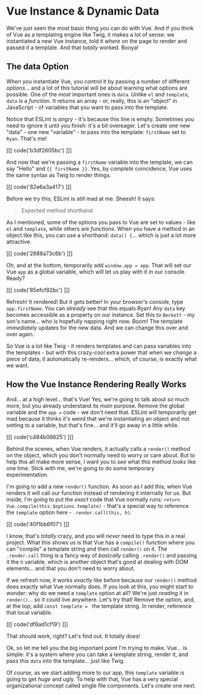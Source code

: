 # Vue Instance & Dynamic Data

We've just seen the most basic thing you can do with Vue. And if you think of Vue
as a templating engine like Twig, it makes a lot of sense: we instantiated a new
Vue instance, told it *where* on the page to render and passed it a template.
And that *totally* worked. Booya!

## The data Option

When you instantiate Vue, you control it by passing a number of different *options*...
and a lot of this tutorial will be about learning what options are possible.
One of the *most* important ones is `data`. Unlike `el` and `template`, `data`
is a *function*. It returns an array - or, really, this is an "object" in JavaScript -
of variables that you want to pass into the template.

Notice that ESLint is *angry* - it's because this line is empty. Sometimes you need
to ignore it until you finish: it's a bit overeager. Let's create one new "data" -
one new "variable" - to pass into the template: `firstName` set to `Ryan`. That's
me!

[[[ code('b3df2605bc') ]]]

And now that we're passing a `firstName` variable into the template, we can say
"Hello" and `{{ firstName }}`. Yes, by *complete* coincidence, Vue uses the same
syntax as Twig to render things.

[[[ code('82e6a3a417') ]]]

Before we try this, ESLint is *still* mad at me. Sheesh! It says:

> Expected method shorthand

As I mentioned, some of the options you pass to Vue are set to values - like
`el` and `template`, while others are *functions*. When you have a method in an
object like this, you can use a shorthand: `data() {`... which is just a lot more
attractive.

[[[ code('2888a73c6b') ]]]

Oh, and at the bottom, temporarily add `window.app = app`. That will set our Vue
`app` as a global variable, which will let us play with it in our console. Ready?

[[[ code('85efcf92bc') ]]]

Refresh! It rendered! But it gets better! In your browser's console, type
`app.firstName`. You can *already* see that this equals Ryan! Any `data` key
becomes accessible as a property on our instance. Set this to `Beckett` - my son's
name... who is hopefully napping right now. Boom! The template *immediately* updates
for the new data. And we can change this over and over again.

So Vue is a lot like Twig - it renders templates and can pass variables into the
templates - but with this crazy-cool extra power that when we *change* a piece of
data, it automatically re-renders... which, of course, is exactly what we want.

## How the Vue Instance Rendering Really Works

And... at a high level... that's Vue! Yes, we're going to talk about *so* much
more, but you already understand its *main* purpose. Remove the global variable
and the `app =` code - we don't need that. ESLint will temporarily get mad because
it thinks it's weird that we're instantiating an object and not setting to a
variable, but that's fine... and it'll go away in a little while.

[[[ code('c484b06625') ]]]

Behind the scenes, when Vue renders, it actually calls a `render()` method on
the object, which you don't normally need to worry or care about. But to help
this all make more sense, I want you to *see* what this method *looks* like one
time. Stick with me, we're going to do some temporary experimentation.

I'm going to add a new `render()` function. As soon as I add this, when Vue renders
it will call *our* function instead of rendering it internally for us. But inside,
I'm going to put the *exact* code that Vue normally runs:
`return Vue.compile(this.$options.template)` - that's a special way to reference
the `template` option here - `.render.call(this, h)`.

[[[ code('40f1bb6f07') ]]]

I know, that's *totally* crazy, and you will *never* need to type this in a real
project. What this shows us is that Vue has a `compile()` function where you can
"compile" a template string and then call `render()` on it. The `.render.call` thing
is a fancy way of *basically* calling `.render()` and passing it the `h` variable,
which is another object that's good at dealing with DOM elements... and that you
don't need to worry about.

If we refresh now, it works *exactly* like before because our `render()` method
does exactly what Vue normally does. If you look at this, you might start to wonder:
why do we need a `template` option at all? We're just *reading* it in `render()`...
so it could live anywhere. Let's try that! Remove the option, and, at the top,
add `const template = ` the template string. In render, reference that local variable.

[[[ code('df6ad1cf19') ]]]

That should work, right? Let's find out. It totally does!

Ok, so let me tell you the big important point I'm trying to make. Vue... is
simple: it's a system where you can take a template string, render it, and pass
this `data` into the template... just like Twig.

Of course, as we start adding more to our app, this `template` variable is going
to get *huge* and ugly. To help with that, Vue has a very special organizational
concept called single file components. Let's create one next.
